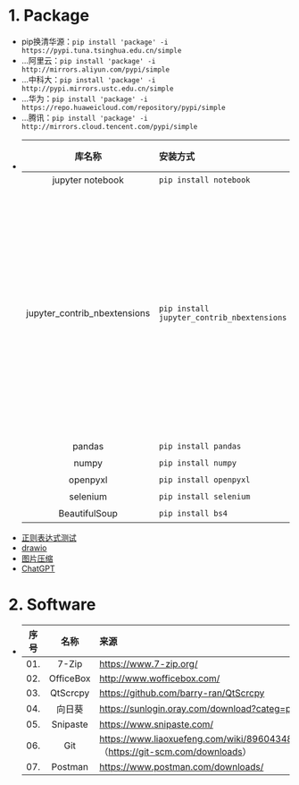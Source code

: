 # 1. Package
- pip换清华源：`pip install 'package' -i https://pypi.tuna.tsinghua.edu.cn/simple`
- ...阿里云：`pip install 'package' -i http://mirrors.aliyun.com/pypi/simple`
- ...中科大：`pip install 'package' -i http://pypi.mirrors.ustc.edu.cn/simple`
- ...华为：`pip install 'package' -i https://repo.huaweicloud.com/repository/pypi/simple`
- ...腾讯：`pip install 'package' -i http://mirrors.cloud.tencent.com/pypi/simple`
- |库名称|安装方式|备注|当前版本|
  |:-:|:-|:-|:-:|
  |jupyter notebook|`pip install notebook`|[官网](http://jupyter.org/install)|6.5.4|
  |jupyter_contrib_nbextensions|`pip install jupyter_contrib_nbextensions`|`jupyter contrib nbextension install --user` -> `Hinterland`、`Highlight selected word`、`AddBefore`、`AutoSaveTime`、`Go to Current Running Cells`<br><br>`pip install jupyterthemes` -> `!jt -h` -> `!jt -t chesterish -f roboto -fs 11 -ofs 10 -T -N -kl`<br><br>[官网](https://numpy.org/install/)|0.5.1|
  |pandas|`pip install pandas`|[官网](https://pandas.pydata.org/getting_started.html)|2.0.0|
  |numpy|`pip install numpy`|[官网](https://numpy.org/install/)|1.24.3|
  |openpyxl|`pip install openpyxl`|[官网](https://openpyxl.readthedocs.io/en/stable/tutorial.html)|3.1.2|
  |selenium|`pip install selenium`|[官网](https://www.selenium.dev/zh-cn/documentation/webdriver/getting_started/)|4.9.0|
  |BeautifulSoup|`pip install bs4`|[b站教程](https://www.bilibili.com/video/BV1bL4y1V7q1?p=29)|0.0.1|
- [正则表达式测试](https://www.whatsmyip.org/regular-expression-tester/)
- [drawio](https://app.diagrams.net/)
- [图片压缩](https://docsmall.com/image-compress)
- [ChatGPT](https://chat.openai.com/chat)

# 2. Software
- |序号|名称|来源|
  |:-:|:-:|:-|
  |01.|7-Zip|<https://www.7-zip.org/>|
  |02.|OfficeBox|<http://www.wofficebox.com/>|
  |03.|QtScrcpy|<https://github.com/barry-ran/QtScrcpy>|
  |04.|向日葵|<https://sunlogin.oray.com/download?categ=personal>|
  |05.|Snipaste|<https://www.snipaste.com/>|
  |06.|Git|<https://www.liaoxuefeng.com/wiki/896043488029600><br>（<https://git-scm.com/downloads>）|
  |07.|Postman|<https://www.postman.com/downloads/>|